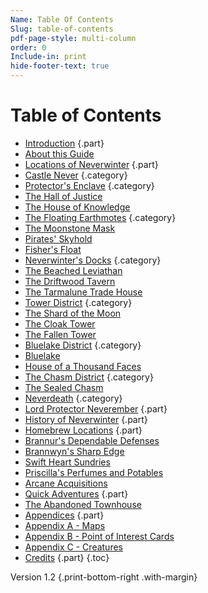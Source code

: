 ```yaml
---
Name: Table Of Contents
Slug: table-of-contents
pdf-page-style: multi-column
order: 0
Include-in: print
hide-footer-text: true
---
```


# Table of Contents

- [Introduction](introduction) {.part}
- [About this Guide](about-this-guide)
- [Locations of Neverwinter](locations-of-neverwinter) {.part}
- [Castle Never](castle-never) {.category}
- [Protector's Enclave](protectors-enclave) {.category}
- [The Hall of Justice](the-hall-of-justice)
- [The House of Knowledge](the-house-of-knowledge)
- [The Floating Earthmotes](the-floating-earthmotes) {.category}
- [The Moonstone Mask](the-moonstone-mask)
- [Pirates' Skyhold](pirates-skyhold)
- [Fisher's Float](fishers-float)
- [Neverwinter's Docks](neverwinters-docks) {.category}
- [The Beached Leviathan](the-beached-leviathan)
- [The Driftwood Tavern](the-driftwood-tavern)
- [The Tarmalune Trade House](the-tarmalune-trade-house)
- [Tower District](tower-district) {.category}
- [The Shard of the Moon](the-shard-of-the-moon)
- [The Cloak Tower](the-cloak-tower)
- [The Fallen Tower](the-fallen-tower)
- [Bluelake District](bluelake-district) {.category}
- [Bluelake](bluelake)
- [House of a Thousand Faces](house-of-a-thousand-faces)
- [The Chasm District](the-chasm-district) {.category}
- [The Sealed Chasm](the-sealed-chasm)
- [Neverdeath](neverdeath) {.category}
- [Lord Protector Neverember](lord-protector-neverember) {.part}
- [History of Neverwinter](history-of-neverwinter) {.part}
- [Homebrew Locations](homebrew-locations) {.part}
- [Brannur's Dependable Defenses](brannurs-dependable-defenses)
- [Brannwyn's Sharp Edge](brannwyns-sharp-edge)
- [Swift Heart Sundries](swift-heart-sundries)
- [Priscilla's Perfumes and Potables](priscillas-perfumes-and-potables)
- [Arcane Acquisitions](arcane-acquisitions)
- [Quick Adventures](quick-adventures-page) {.part}
- [The Abandoned Townhouse](the-abandoned-townhouse)
- [Appendices](appendix-a-maps-page) {.part}
- [Appendix A - Maps](appendix-a-maps-page)
- [Appendix B - Point of Interest Cards](appendix-b-point-of-interest-cards-page)
- [Appendix C - Creatures](appendix-c-creatures-page)
- [Credits](credits) {.part}
{.toc}

Version 1.2 {.print-bottom-right .with-margin}